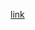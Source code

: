 [link](https://www.dropbox.com/scl/fo/31dz2cihj1nd0z8r673w2/h?rlkey=rvmtymj66404lp686o3szxuqm&dl=0)
